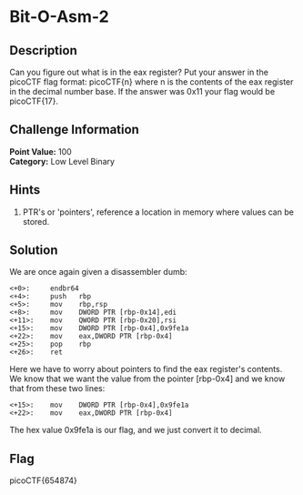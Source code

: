 # Bit-O-Asm-2

## Description
Can you figure out what is in the eax register? Put your answer in the picoCTF flag format: picoCTF{n} where n is the contents of the eax register in the decimal number base. If the answer was 0x11 your flag would be picoCTF{17}.

## Challenge Information
**Point Value:** 100  
**Category:** Low Level Binary

## Hints
1. PTR's or 'pointers', reference a location in memory where values can be stored.

## Solution
We are once again given a disassembler dumb:
```
<+0>:     endbr64 
<+4>:     push   rbp
<+5>:     mov    rbp,rsp
<+8>:     mov    DWORD PTR [rbp-0x14],edi
<+11>:    mov    QWORD PTR [rbp-0x20],rsi
<+15>:    mov    DWORD PTR [rbp-0x4],0x9fe1a
<+22>:    mov    eax,DWORD PTR [rbp-0x4]
<+25>:    pop    rbp
<+26>:    ret
```
Here we have to worry about pointers to find the eax register's contents. We know that we want the value from the pointer [rbp-0x4] and we know that from these two lines:
```
<+15>:    mov    DWORD PTR [rbp-0x4],0x9fe1a
<+22>:    mov    eax,DWORD PTR [rbp-0x4]
```
The hex value 0x9fe1a is our flag, and we just convert it to decimal.

## Flag
picoCTF{654874}